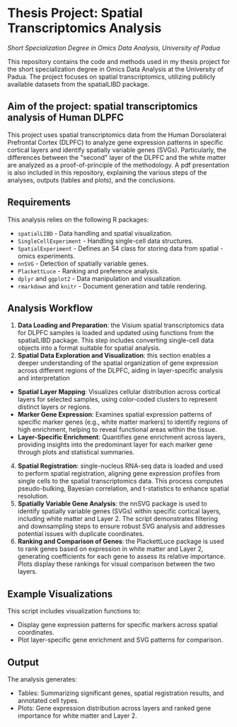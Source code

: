 # Thesis Project: Spatial Transcriptomics Analysis
_Short Specialization Degree in Omics Data Analysis, University of Padua_

This repository contains the code and methods used in my thesis project for the short specialization degree in Omics Data Analysis at the University of Padua. The project focuses on spatial transcriptomics, utilizing publicly available datasets from the spatialLIBD package.

## Aim of the project: spatial transcriptomics analysis of Human DLPFC
This project uses spatial transcriptomics data from the Human Dorsolateral Prefrontal Cortex (DLPFC) to analyze gene expression patterns in specific cortical layers and identify spatially variable genes (SVGs). Particularly, the differences between the "second" layer of the DLPFC and the white matter are analyzed as a proof-of-principle of the methodology. A pdf presentation is also included in this repository, explaining the various steps of the analyses, outputs (tables and plots), and the conclusions.

## Requirements
This analysis relies on the following R packages:

- `spatialLIBD` - Data handling and spatial visualization.
- `SingleCellExperiment` - Handling single-cell data structures.
- `SpatialExperiment` - Defines an S4 class for storing data from spatial -omics experiments.
- `nnSVG` - Detection of spatially variable genes.
- `PlackettLuce` - Ranking and preference analysis.
- `dplyr` and `ggplot2` - Data manipulation and visualization.
- `rmarkdown` and `knitr` - Document generation and table rendering.

## Analysis Workflow
1. **Data Loading and Preparation**:
the Visium spatial transcriptomics data for DLPFC samples is loaded and updated using functions from the spatialLIBD package. This step includes converting single-cell data   objects into a format suitable for spatial analysis.
2. **Spatial Data Exploration and Visualization**: this section enables a deeper understanding of the spatial organization of gene expression across different regions of the DLPFC, aiding in layer-specific analysis and interpretation
- **Spatial Layer Mapping**: Visualizes cellular distribution across cortical layers for selected samples, using color-coded clusters to represent distinct layers or regions.
- **Marker Gene Expression**: Examines spatial expression patterns of specific marker genes (e.g., white matter markers) to identify regions of high enrichment, helping to reveal functional areas within the tissue.
- **Layer-Specific Enrichment**: Quantifies gene enrichment across layers, providing insights into the predominant layer for each marker gene through plots and statistical summaries.
4. **Spatial Registration**:
single-nucleus RNA-seq data is loaded and used to perform spatial registration, aligning gene expression profiles from single cells to the spatial transcriptomics data. This process computes pseudo-bulking, Bayesian correlation, and t-statistics to enhance spatial resolution.
5. **Spatially Variable Gene Analysis**:
the nnSVG package is used to identify spatially variable genes (SVGs) within specific cortical layers, including white matter and Layer 2. The script demonstrates filtering and downsampling steps to ensure robust SVG analysis and addresses potential issues with duplicate coordinates.
6. **Ranking and Comparison of Genes**:
the PlackettLuce package is used to rank genes based on expression in white matter and Layer 2, generating coefficients for each gene to assess its relative importance. Plots display these rankings for visual comparison between the two layers.

## Example Visualizations
This script includes visualization functions to:
- Display gene expression patterns for specific markers across spatial coordinates.
- Plot layer-specific gene enrichment and SVG patterns for comparison.

## Output
The analysis generates:
- Tables: Summarizing significant genes, spatial registration results, and annotated cell types.
- Plots: Gene expression distribution across layers and ranked gene importance for white matter and Layer 2.
